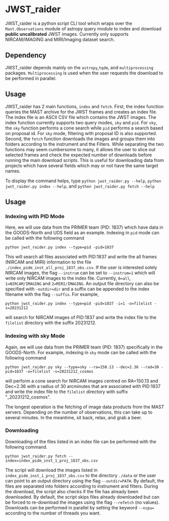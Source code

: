 # JWST_raider

JWST_raider is a python script CLI tool which wraps over the `Mast.Observations` module of astropy query module to index and download **public uncalibrated** JWST images. Currently only supports NIRCAM/IMAGING and MIRI/Imaging dataset search.

## Dependency
JWST_raider depends mainly on the `astropy`,`tqdm`, and  `multiprocessing` packages. `Multiprocessing` is used when the user requests the download to be performed in parallel.

## Usage

JWST_raider has 2 main functions, `index` and `fetch`. First, the index function queries the MAST archive for the JWST frames and creates an index file. The index file is an ASCII CSV file which contains the JWST images.  The index function currently supports two query modes, `sky` and `pid`. For `sky`, the `sky` function performs a cone search while `pid` performs  a search based on proposal id. For `sky` mode, filtering with proposal ID is also supported. Second, the `fetch` function downloads the images and groups them into folders according to the instrument and the Filters.  While separating the two functions may seem cumbersome to many, it allows the user to slice out selected frames and check the expected number of downloads before running the main download scripts. This is useful for downloading data from projects which have several fields which may or not have the same target names.

To display the command helps, type `python jwst_raider.py --help`, `python jwst_raider.py index --help`, and `python jwst_raider.py fetch --help`
 
## Usage
### Indexing with PID Mode
Here, we will use data from the PRIMER team (PID: 1837) which have data in the GOODS-North and UDS field as an example. Indexing in `pid` mode can be called with the following command

``python jwst_raider.py index --type=pid -pid=1837``

This will search all files associated with PID:1837 and write the all frames (NIRCAM and MIRI) information to the file `./index_pidm_inst_all_proj_1837_obs.csv`. If the user is interested solely NIRCAM images, the flag `--instrum` can be set to `--instrum=1` which will write only NIRCAM images to the index file. Currently, `0=all`, `1=NIRCAM/IMAGING` and `2=MIRI/IMAGING`. An output file directory can also be specified with `-outdir=dir` and a suffix can be appended to the index filename with the flag `--suffix`. For example,

``python jwst_raider.py index --type=pid -pid=1837 -i=1 -o=filelist -s=20231212`` 

will search for NIRCAM images of PID:1837 and write the index file to the `filelist` directory with the suffix 20231212.

### Indexing with sky Mode
Again, we will use data from the PRIMER team (PID: 1837) specifically in the GOODS-North. For example, indexing in `sky` mode can be called with the following command

``python jwst_raider.py sky --type=sky --ra=150.13 --dec=2.36 --rad=30 -pid=1837 -o=filelist -s=20231212_cosmos``

will perform a cone search for NIRCAM images centred on RA=150.13 and Dec=2.36 with a radius of 30 arcminutes that are associated with PID:1837 and write the index file to the `filelist` directory with suffix "_20231212_cosmos". 

The longest operation is the fetching of image data products from the MAST servers. Depending on the number of observations, this can take up to several minutes. In the meantime, sit back, relax, and grab a beer. 

### Downloading
Downloading of the files listed in an index file can be performed with the following command.

`python jwst_raider.py fetch --index=index_pidm_inst_1_proj_1837_obs.csv`

The script will download the images listed in `index_pidm_inst_1_proj_1837_obs.csv` to the directory `./data` or the user can point to an output directory using the flag `--outdir=PATH`. By default, the files are separated into folders according to instrument and filters. During the download, the script also checks if the file has already been downloaded. By default, the script skips files already downloaded but can be forced to re-download the images using the flag `--refetch` (no values). Downloads can be performed in parallel by setting the keyword `--ncpu=` according to the number of threads you want.





